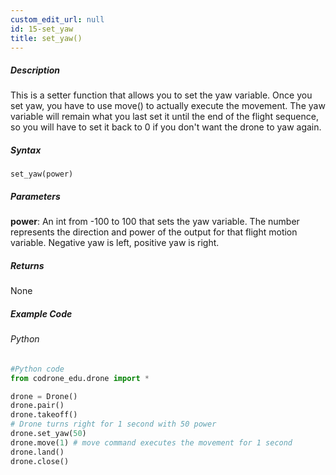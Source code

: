 ```yaml
---
custom_edit_url: null
id: 15-set_yaw
title: set_yaw()
---
```


##### Description

This is a setter function that allows you to set the yaw variable. Once you set yaw, you have to use move() to actually execute the movement. 
The yaw variable will remain what you last set it until the end of the flight sequence, so you will have to set it back to 0 if you don't want the drone to yaw again.

##### Syntax
```set_yaw(power)```

##### Parameters

**power**: An int from -100 to 100 that sets the yaw variable. The number represents the direction and power of the output for that flight motion variable. 
Negative yaw is left, positive yaw is right.

##### Returns

None

##### Example Code
###### Python
```python
#Python code
from codrone_edu.drone import *

drone = Drone()
drone.pair()
drone.takeoff()
# Drone turns right for 1 second with 50 power
drone.set_yaw(50)
drone.move(1) # move command executes the movement for 1 second
drone.land()
drone.close()
```